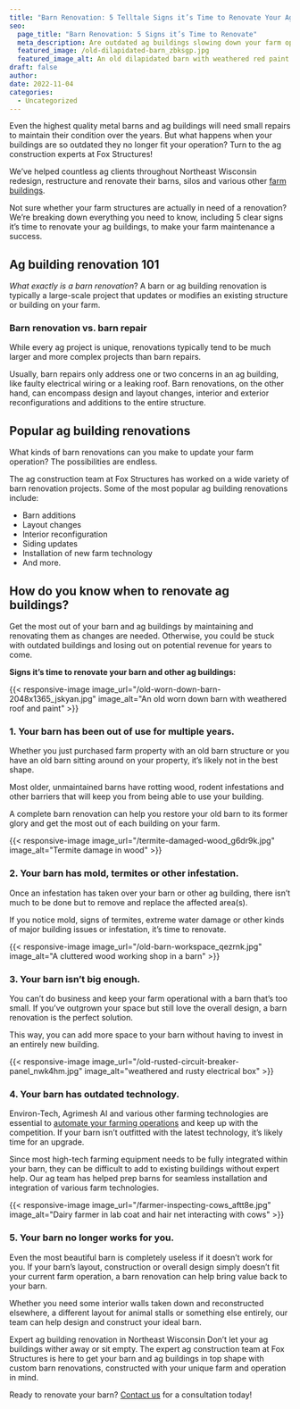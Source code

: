 ```yaml
---
title: "Barn Renovation: 5 Telltale Signs it’s Time to Renovate Your Ag Buildings"
seo:
  page_title: "Barn Renovation: 5 Signs it’s Time to Renovate"
  meta_description: Are outdated ag buildings slowing down your farm operation? Watch out for these clear signs it’s time to renovate your barn.
  featured_image: /old-dilapidated-barn_zbksgp.jpg
  featured_image_alt: An old dilapidated barn with weathered red paint and warped wood siding
draft: false
author:
date: 2022-11-04
categories:
  - Uncategorized
---
```


Even the highest quality metal barns and ag buildings will need small repairs to maintain their condition over the years. But what happens when your buildings are so outdated they no longer fit your operation? Turn to the ag construction experts at Fox Structures!

We’ve helped countless ag clients throughout Northeast Wisconsin redesign, restructure and renovate their barns, silos and various other [farm buildings](/construction-services/agricultural/).

Not sure whether your farm structures are actually in need of a renovation? We’re breaking down everything you need to know, including 5 clear signs it’s time to renovate your ag buildings, to make your farm maintenance a success.

## Ag building renovation 101
*What exactly is a barn renovation*? A barn or ag building renovation is typically a large-scale project that updates or modifies an existing structure or building on your farm.

### Barn renovation vs. barn repair
While every ag project is unique, renovations typically tend to be much larger and more complex projects than barn repairs.

Usually, barn repairs only address one or two concerns in an ag building, like faulty electrical wiring or a leaking roof. Barn renovations, on the other hand, can encompass design and layout changes, interior and exterior reconfigurations and additions to the entire structure.

## Popular ag building renovations
What kinds of barn renovations can you make to update your farm operation? The possibilities are endless.

The ag construction team at Fox Structures has worked on a wide variety of barn renovation projects. Some of the most popular ag building renovations include:

- Barn additions
- Layout changes
- Interior reconfiguration
- Siding updates
- Installation of new farm technology
- And more.

## How do you know when to renovate ag buildings?
Get the most out of your barn and ag buildings by maintaining and renovating them as changes are needed. Otherwise, you could be stuck with outdated buildings and losing out on potential revenue for years to come.

**Signs it’s time to renovate your barn and other ag buildings:**

{{< responsive-image image_url="/old-worn-down-barn-2048x1365_jskyan.jpg" image_alt="An old worn down barn with weathered roof and paint" >}}

### 1. Your barn has been out of use for multiple years.
Whether you just purchased farm property with an old barn structure or you have an old barn sitting around on your property, it’s likely not in the best shape.

Most older, unmaintained barns have rotting wood, rodent infestations and other barriers that will keep you from being able to use your building.

A complete barn renovation can help you restore your old barn to its former glory and get the most out of each building on your farm.

{{< responsive-image image_url="/termite-damaged-wood_g6dr9k.jpg" image_alt="Termite damage in wood" >}}

### 2. Your barn has mold, termites or other infestation.
Once an infestation has taken over your barn or other ag building, there isn’t much to be done but to remove and replace the affected area(s).

If you notice mold, signs of termites, extreme water damage or other kinds of major building issues or infestation, it’s time to renovate.

{{< responsive-image image_url="/old-barn-workspace_qezrnk.jpg" image_alt="A cluttered wood working shop in a barn" >}}

### 3. Your barn isn’t big enough.
You can’t do business and keep your farm operational with a barn that’s too small. If you’ve outgrown your space but still love the overall design, a barn renovation is the perfect solution.

This way, you can add more space to your barn without having to invest in an entirely new building.

{{< responsive-image image_url="/old-rusted-circuit-breaker-panel_nwk4hm.jpg" image_alt="weathered and rusty electrical box" >}}

### 4. Your barn has outdated technology.
Environ-Tech, Agrimesh AI and various other farming technologies are essential to [automate your farming operations](/resources/farming-technology-automating-agricultural-buildings/) and keep up with the competition. If your barn isn’t outfitted with the latest technology, it’s likely time for an upgrade.

Since most high-tech farming equipment needs to be fully integrated within your barn, they can be difficult to add to existing buildings without expert help. Our ag team has helped prep barns for seamless installation and integration of various farm technologies.

{{< responsive-image image_url="/farmer-inspecting-cows_aftt8e.jpg" image_alt="Dairy farmer in lab coat and hair net interacting with cows" >}}

### 5. Your barn no longer works for you.
Even the most beautiful barn is completely useless if it doesn’t work for you. If your barn’s layout, construction or overall design simply doesn’t fit your current farm operation, a barn renovation can help bring value back to your barn.

Whether you need some interior walls taken down and reconstructed elsewhere, a different layout for animal stalls or something else entirely, our team can help design and construct your ideal barn.

Expert ag building renovation in Northeast Wisconsin
Don’t let your ag buildings wither away or sit empty. The expert ag construction team at Fox Structures is here to get your barn and ag buildings in top shape with custom barn renovations, constructed with your unique farm and operation in mind.

Ready to renovate your barn? [Contact us](/contact/) for a consultation today!